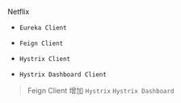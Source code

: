 Netflix 

* `Eureka Client`

* `Feign Client`

* `Hystrix Client`

* `Hystrix Dashboard Client`


> Feign Client 增加 `Hystrix` `Hystrix Dashboard` 




